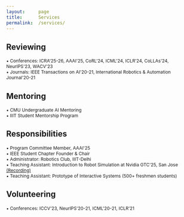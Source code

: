 ```yaml
---
layout:     page
title:      Services
permalink:  /services/
---
```


<style type="text/css">
    strong {
        color: #3498db;
        font-weight: 400;
    }
    blockquote {
        padding: 0px 23px;
    }
</style>

## Reviewing

<span style="font-size: 85%;">• Conferences: ICRA'25-26, AAAI'25, CoRL'24, ICML'24, ICLR'24, CoLLAs'24, NeurIPS'23, WACV'23</span><br>
<span style="font-size: 85%;">• Journals: IEEE Transactions on AI'20-21, International Robotics & Automation Journal'20-21 </span><br>

## Mentoring

<span style="font-size: 85%;">• CMU Undergraduate AI Mentoring</span><br>
<span style="font-size: 85%;">• IIIT Student Mentorship Program</span><br>

## Responsibilities

<span style="font-size: 85%;">• Program Committee Member, AAAI'25</span><br>
<span style="font-size: 85%;">• IEEE Student Chapter Founder & Chair</span><br>
<span style="font-size: 85%;">• Administrator: Robotics Club, IIIT-Delhi</span><br>
<span style="font-size: 85%;">• Teaching Assistant: Introduction to Robot Simulation at Nvidia GTC'25, San Jose [(Recording)](https://www.nvidia.com/en-us/on-demand/session/gtc25-dlit74633/)</span><br>
<span style="font-size: 85%;">• Teaching Assistant: Prototype of Interactive Systems (500+ freshmen students)</span><br>

## Volunteering

<span style="font-size: 85%;">• Conferences: ICCV'23, NeurIPS'20-21, ICML'20-21, ICLR'21</span><br>


